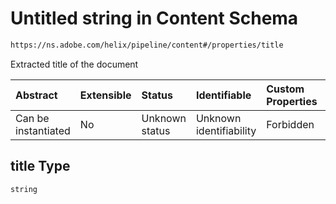 # Untitled string in Content Schema

```txt
https://ns.adobe.com/helix/pipeline/content#/properties/title
```

Extracted title of the document

| Abstract            | Extensible | Status         | Identifiable            | Custom Properties | Additional Properties | Access Restrictions | Defined In                                                          |
| :------------------ | :--------- | :------------- | :---------------------- | :---------------- | :-------------------- | :------------------ | :------------------------------------------------------------------ |
| Can be instantiated | No         | Unknown status | Unknown identifiability | Forbidden         | Allowed               | none                | [content.schema.json\*](content.schema.json "open original schema") |

## title Type

`string`
